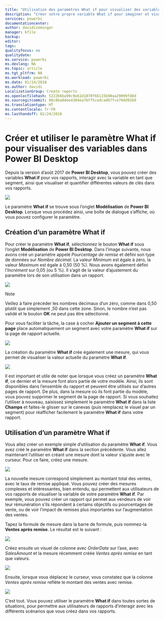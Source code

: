 ```yaml
---
title: "Utilisation des paramètres What if pour visualiser des variables dans Power BI Desktop"
description: "Créer votre propre variable What if pour imaginer et visualiser des variables dans les rapports Power BI"
services: powerbi
documentationcenter: 
author: davidiseminger
manager: kfile
backup: 
editor: 
tags: 
qualityfocus: no
qualitydate: 
ms.service: powerbi
ms.devlang: NA
ms.topic: article
ms.tgt_pltfrm: NA
ms.workload: powerbi
ms.date: 01/24/2018
ms.author: davidi
LocalizationGroup: Create reports
ms.openlocfilehash: 5222b6ba99c9e61d1070f66115b90aa29099fd8d
ms.sourcegitcommit: 88c8ba8dee4384ea7bff5cedcad67fce784d92b0
ms.translationtype: HT
ms.contentlocale: fr-FR
ms.lasthandoff: 02/24/2018
---
```

# <a name="create-and-use-a-what-if-parameter-to-visualize-variables-in-power-bi-desktop"></a>Créer et utiliser le paramètre What if pour visualiser des variables dans Power BI Desktop
Depuis la version d’août 2017 de **Power BI Desktop**, vous pouvez créer des variables **What if** pour vos rapports, interagir avec la variable en tant que segment, ainsi que visualiser et quantifier différentes valeurs de clés dans vos rapports.

![](media/desktop-what-if/what-if_01.png)

Le paramètre **What if** se trouve sous l’onglet **Modélisation** de **Power BI Desktop**. Lorsque vous procédez ainsi, une boîte de dialogue s’affiche, où vous pouvez configurer le paramètre.

## <a name="creating-a-what-if-parameter"></a>Création d’un paramètre What if
Pour créer le paramètre **What if**, sélectionnez le bouton **What if** sous l’onglet **Modélisation** de **Power BI Desktop**. Dans l’image suivante, nous avons créé un paramètre appelé *Pourcentage de remise* et défini son type de données sur *Nombre décimal*. La valeur *Minimum* est égale à zéro, la valeur *Maximum* est égale à 0,50 (50 %). Nous avons également défini l’*Incrément* sur 0,05 (ou 5 %). Il s’agit de la valeur d’ajustement du paramètre lors de son utilisation dans un rapport.

![](media/desktop-what-if/what-if_02.png)

> [!NOTE]
> Veillez à faire précéder les nombres décimaux d’un zéro, comme dans 0,50 plutôt que simplement ,50 dans cette zone. Sinon, le nombre n’est pas validé et le bouton **OK** ne peut pas être sélectionné.
> 
> 

Pour vous faciliter la tâche, la case à cocher **Ajouter un segment à cette page** place automatiquement un segment avec votre paramètre **What if** sur la page de rapport actuelle.

![](media/desktop-what-if/what-if_03.png)

La création du paramètre **What if** crée également une mesure, qui vous permet de visualiser la valeur actuelle du paramètre **What if**.

![](media/desktop-what-if/what-if_04.png)

Il est important et utile de noter que lorsque vous créez un paramètre **What if**, ce dernier et la mesure font alors partie de votre modèle. Ainsi, ils sont disponibles dans l’ensemble du rapport et peuvent être utilisés sur d’autres pages de rapport. De plus, dans la mesure où ils font partie du modèle, vous pouvez supprimer le segment de la page de rapport. Si vous souhaitez l’utiliser à nouveau, saisissez simplement le paramètre **What if** dans la liste **Champs** et faites-le glisser sur le canevas (puis remplacez le visuel par un segment) pour réafficher facilement le paramètre **What if** dans votre rapport.

## <a name="using-a-what-if-parameter"></a>Utilisation d’un paramètre What if
Vous allez créer un exemple simple d’utilisation du paramètre **What if**. Vous avez créé le paramètre **What if** dans la section précédente. Vous allez maintenant l’utiliser en créant une mesure dont la valeur s’ajuste avec le curseur. Pour ce faire, créez une mesure.

![](media/desktop-what-if/what-if_05.png)

La nouvelle mesure correspond simplement au montant total des ventes, avec le taux de remise appliqué. Vous pouvez créer des mesures complexes et intéressantes, bien entendu, qui permettent aux utilisateurs de vos rapports de visualiser la variable de votre paramètre **What if**. Par exemple, vous pouvez créer un rapport qui permet aux vendeurs de voir leur rémunération s’ils répondent à certains objectifs ou pourcentages de vente, ou de voir l’impact de remises plus importantes sur l’augmentation des ventes.

Tapez la formule de mesure dans la barre de formule, puis nommez-la **Ventes après remise**. Le résultat est le suivant :

![](media/desktop-what-if/what-if_06.png)

Créez ensuite un visuel de colonne avec *OrderDate* sur l’axe, avec *SalesAmount* et la mesure récemment créée *Ventes après remise* en tant que valeurs.

![](media/desktop-what-if/what-if_07.png)

Ensuite, lorsque vous déplacez le curseur, vous constatez que la colonne *Ventes après remise* reflète le montant des ventes avec remise.

![](media/desktop-what-if/what-if_08.png)

C’est tout. Vous pouvez utiliser le paramètre **What if** dans toutes sortes de situations, pour permettre aux utilisateurs de rapports d’interagir avec les différents scénarios que vous créez dans vos rapports.

